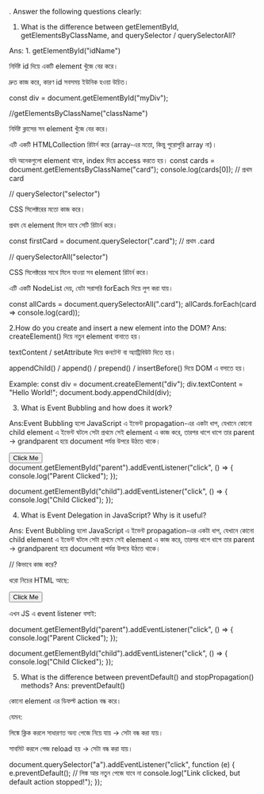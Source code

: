 . Answer the following questions clearly:

1. What is the difference between getElementById, getElementsByClassName, and querySelector / querySelectorAll?

Ans: 1. getElementById("idName")

নির্দিষ্ট id দিয়ে একটি element খুঁজে বের করে।

দ্রুত কাজ করে, কারণ id সবসময় ইউনিক হওয়া উচিত।

const div = document.getElementById("myDiv");

//getElementsByClassName("className")

নির্দিষ্ট ক্লাসের সব element খুঁজে বের করে।

এটি একটি HTMLCollection রিটার্ন করে (array-এর মতো, কিন্তু পুরোপুরি array না)।

যদি অনেকগুলো element থাকে, index দিয়ে access করতে হয়।
const cards = document.getElementsByClassName("card");
console.log(cards[0]); // প্রথম card


// querySelector("selector")

CSS সিলেক্টরের মতো কাজ করে।

প্রথম যে element মিলে যাবে সেটি রিটার্ন করে।

const firstCard = document.querySelector(".card"); // প্রথম .card

// querySelectorAll("selector")

CSS সিলেক্টরের সাথে মিলে যাওয়া সব element রিটার্ন করে।

এটি একটি NodeList দেয়, যেটা সরাসরি forEach দিয়ে লুপ করা যায়।

const allCards = document.querySelectorAll(".card");
allCards.forEach(card => console.log(card));



2.How do you create and insert a new element into the DOM?
Ans: createElement() দিয়ে নতুন element বানাতে হয়।

textContent / setAttribute দিয়ে কনটেন্ট বা অ্যাট্রিবিউট দিতে হয়।

appendChild() / append() / prepend() / insertBefore() দিয়ে DOM এ বসাতে হয়।

Example:
const div = document.createElement("div"); 
div.textContent = "Hello World!";
document.body.appendChild(div);

3. What is Event Bubbling and how does it work?

Ans:Event Bubbling হলো JavaScript এ ইভেন্ট propagation-এর একটা ধাপ, যেখানে কোনো child element এ ইভেন্ট ঘটলে সেটা প্রথমে সেই element এ কাজ করে, তারপর ধাপে ধাপে তার parent → grandparent হয়ে document পর্যন্ত উপরে উঠতে থাকে।
<div id="parent">
  <button id="child">Click Me</button>
</div>
document.getElementById("parent").addEventListener("click", () => {
  console.log("Parent Clicked");
});

document.getElementById("child").addEventListener("click", () => {
  console.log("Child Clicked");
});


4. What is Event Delegation in JavaScript? Why is it useful?

Ans:
Event Bubbling হলো JavaScript এ ইভেন্ট propagation-এর একটা ধাপ, যেখানে কোনো child element এ ইভেন্ট ঘটলে সেটা প্রথমে সেই element এ কাজ করে, তারপর ধাপে ধাপে তার parent → grandparent হয়ে document পর্যন্ত উপরে উঠতে থাকে।

// কিভাবে কাজ করে?

ধরো নিচের HTML আছে:

<div id="parent">
  <button id="child">Click Me</button>
</div>


এখন JS এ event listener বসাই:

document.getElementById("parent").addEventListener("click", () => {
  console.log("Parent Clicked");
});

document.getElementById("child").addEventListener("click", () => {
  console.log("Child Clicked");
});

5. What is the difference between preventDefault() and stopPropagation() methods?
Ans: preventDefault()

কোনো element এর ডিফল্ট action বন্ধ করে।

যেমন:

<a> লিঙ্কে ক্লিক করলে সাধারণত অন্য পেজে নিয়ে যায় → সেটা বন্ধ করা যায়।

<form> সাবমিট করলে পেজ reload হয় → সেটা বন্ধ করা যায়।

document.querySelector("a").addEventListener("click", function (e) {
  e.preventDefault(); // লিঙ্ক আর নতুন পেজে যাবে না
  console.log("Link clicked, but default action stopped!");
});







